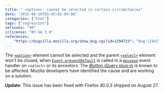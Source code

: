 ```yaml
---
title: "`<option>` cannot be selected in certain circumstances"
date: "2015-08-16T03:45:05-04:00"
categories: ["html"]
tags: ["regression"]
versions: "40"
cclicense: "BY-SA 3.0"
references:
    "https://bugzilla.mozilla.org/show_bug.cgi?id=1194733": "Bug 1194733 - [Not e10s] Version 40.0.2 has issue with jquery ibutton plugin"
---
```

The [`<option>`](https://developer.mozilla.org/en-US/docs/Web/HTML/Element/option) element cannot be selected and the parent [`<select>`](https://developer.mozilla.org/en-US/docs/Web/HTML/Element/select) element won't be closed, when [`Event.preventDefault`](https://developer.mozilla.org/en-US/docs/Web/API/Event/preventDefault) is called in a [`mouseup`](https://developer.mozilla.org/en-US/docs/Web/Events/mouseup) event handler on `<select>` or its ancestors. The [iButton jQuery plug-in](http://www.givainc.com/labs/ibutton_jquery_plugin.cfm) is known to be affected. Mozilla developers have identified the cause and are working on a solution.

**Update**: This issue has been fixed with Firefox 40.0.3 shipped on <time datetime="2015-08-27">August 27</time>.
